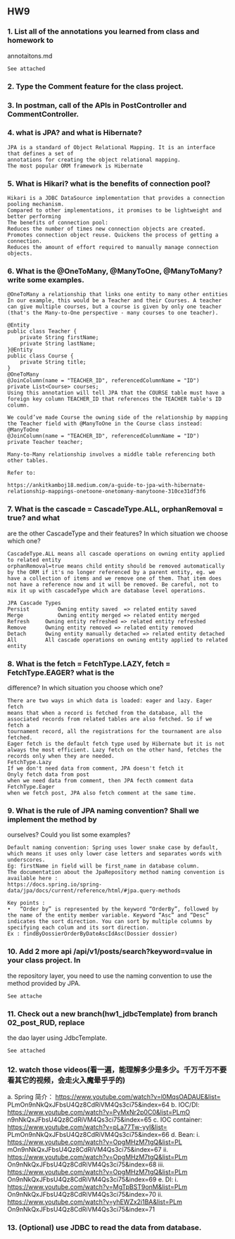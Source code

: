 ## HW9
### 1. List all of the annotations you learned from class and homework to
annotaitons.md
```
See attached
```
### 2. Type the Comment feature for the class project.

### 3. In postman, call of the APIs in PostController and CommentController.

### 4. what is JPA? and what is Hibernate?
```
JPA is a standard of Object Relational Mapping. It is an interface that defines a set of
annotations for creating the object relational mapping.
The most popular ORM framework is Hibernate
```
### 5. What is Hikari? what is the benefits of connection pool?
```
Hikari is a JDBC DataSource implementation that provides a connection pooling mechanism.
Compared to other implementations, it promises to be lightweight and better performing
The benefits of connection pool:
Reduces the number of times new connection objects are created.
Promotes connection object reuse. Quickens the process of getting a connection.
Reduces the amount of effort required to manually manage connection objects.
```
### 6. What is the @OneToMany, @ManyToOne, @ManyToMany? write some examples.
```
@OneToMany a relationship that links one entity to many other entities
In our example, this would be a Teacher and their Courses. A teacher can give multiple courses, but a course is given by only one teacher (that's the Many-to-One perspective - many courses to one teacher).

@Entity
public class Teacher {
    private String firstName;
    private String lastName;
}@Entity
public class Course {
    private String title;
}
@OneToMany
@JoinColumn(name = "TEACHER_ID", referencedColumnName = "ID")
private List<Course> courses;
Using this annotation will tell JPA that the COURSE table must have a foreign key column TEACHER_ID that references the TEACHER table's ID column.

We could’ve made Course the owning side of the relationship by mapping the Teacher field with @ManyToOne in the Course class instead:
@ManyToOne
@JoinColumn(name = "TEACHER_ID", referencedColumnName = "ID")
private Teacher teacher;

Many-to-Many relationship involves a middle table referencing both other tables.

Refer to: 

https://ankitkamboj18.medium.com/a-guide-to-jpa-with-hibernate-relationship-mappings-onetoone-onetomany-manytoone-310ce31df3f6

```
### 7. What is the cascade = CascadeType.ALL, orphanRemoval = true? and what
are the other CascadeType and their features? In which situation we choose
which one?
```
CascadeType.ALL means all cascade operations on owning entity applied to related entity
orphanRemoval=true means child entity should be removed automatically by the ORM if it's no longer referenced by a parent entity, eg. we have a collection of items and we remove one of them. That item does not have a reference now and it will be removed. Be careful, not to mix it up with cascadeType which are database level operations.

JPA Cascade Types
Persist			Owning entity saved  => related entity saved
Merge			Owning entity merged => related entity merged
Refresh		Owning entity refreshed => related entity refreshed
Remove		Owning entity removed => related entity removed
Detach		Owing entity manually detached => related entity detached
All		  	All cascade operations on owning entity applied to related entity
```
### 8. What is the fetch = FetchType.LAZY, fetch = FetchType.EAGER? what is the
difference? In which situation you choose which one?
```
There are two ways in which data is loaded: eager and lazy. Eager fetch
means that when a record is fetched from the database, all the
associated records from related tables are also fetched. So if we fetch a
tournament record, all the registrations for the tournament are also
fetched.
Eager fetch is the default fetch type used by Hibernate but it is not
always the most efficient. Lazy fetch on the other hand, fetches the
records only when they are needed.
FetchType.Lazy
If we don't need data from comment, JPA doesn't fetch it
Onyly fetch data from post
when we need data from comment, then JPA fecth comment data
FetchType.Eager
when we fetch post, JPA also fetch comment at the same time.
```
### 9. What is the rule of JPA naming convention? Shall we implement the method by
ourselves? Could you list some examples?
```
Default naming convention: Spring uses lower snake case by default, which means it uses only lower case letters and separates words with underscores.
Eg: firstName in field will be first_name in database column.
The documentation about the JpaRepository method naming convention is available here :
https://docs.spring.io/spring-data/jpa/docs/current/reference/html/#jpa.query-methods

Key points :
•	“Order by” is represented by the keyword “OrderBy”, followed by the name of the entity member variable. Keyword “Asc” and “Desc” indicates the sort direction. You can sort by multiple columns by specifying each colum and its sort direction.
Ex : findByDossierOrderByDateAscIdAsc(Dossier dossier)
```
### 10. Add 2 more api /api/v1/posts/search?keyword=value in your class project. In
the repository layer, you need to use the naming convention to use the method
provided by JPA.
```
See attache
```
### 11. Check out a new branch(hw1_jdbcTemplate) from branch 02_post_RUD, replace
the dao layer using JdbcTemplate.
```
See attached
```
### 12. watch those videos(看⼀遍，能理解多少是多少。千万千万不要看其它的视频，会⾛⽕⼊魔晕乎乎的)
a. Spring 简介： https://www.youtube.com/watch?v=l0MqsOADAUE&list=
PLmOn9nNkQxJFbsU4Qz8CdRiVM4Qs3ci75&index=64
b. IOC/DI: https://www.youtube.com/watch?v=PyMxNr2p0C0&list=PLmO
n9nNkQxJFbsU4Qz8CdRiVM4Qs3ci75&index=65
c. IOC container: https://www.youtube.com/watch?v=pLa77Tw-yyI&list=
PLmOn9nNkQxJFbsU4Qz8CdRiVM4Qs3ci75&index=66
d. Bean:
i. https://www.youtube.com/watch?v=OpgMHzM7tgQ&list=PL
mOn9nNkQxJFbsU4Qz8CdRiVM4Qs3ci75&index=67
ii. https://www.youtube.com/watch?v=OpgMHzM7tgQ&list=PLm
On9nNkQxJFbsU4Qz8CdRiVM4Qs3ci75&index=68
iii. https://www.youtube.com/watch?v=OpgMHzM7tgQ&list=PLm
On9nNkQxJFbsU4Qz8CdRiVM4Qs3ci75&index=69
e. DI:
i. https://www.youtube.com/watch?v=MgTpBST9onM&list=PLm
On9nNkQxJFbsU4Qz8CdRiVM4Qs3ci75&index=70
ii. https://www.youtube.com/watch?v=yhEWZx2i1BA&list=PLm
On9nNkQxJFbsU4Qz8CdRiVM4Qs3ci75&index=71

### 13. (Optional) use JDBC to read the data from database.

